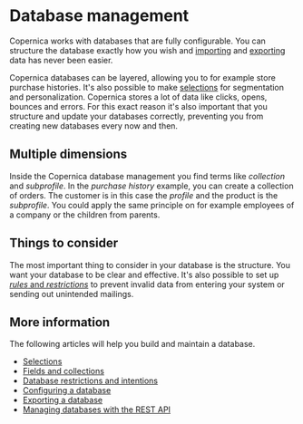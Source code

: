 # Database management


Copernica works with databases that are fully configurable. You can structure 
the database exactly how you wish and [importing](./database-import) and 
[exporting](database-export) data has never been easier.

Copernica databases can be layered, allowing you to for example store 
purchase histories. It's also possible to make [selections](./selections-introduction) 
for segmentation and personalization. Copernica stores a lot of data 
like clicks, opens, bounces and errors. For this exact reason it's also important that 
you structure and update your databases correctly, preventing you from creating new
databases every now and then. 


## Multiple dimensions

Inside the Copernica database management you find terms like *collection* 
and *subprofile*. In the *purchase history* example, you can create a 
collection of orders. The customer is in this case the *profile* and the 
product is the *subprofile*. You could apply the same principle on for example
employees of a company or the children from parents.


## Things to consider

The most important thing to consider in your database is the structure. 
You want your database to be clear and effective. It's also possible to 
set up [*rules* and *restrictions*](database-restrictions-and-capabilities) to prevent invalid data from entering your 
system or sending out unintended mailings.

## More information 

The following articles will help you build and maintain a database.

* [Selections](./selections-introduction)
* [Fields and collections](database-fields-and-collections)
* [Database restrictions and intentions](database-restrictions-and-capabilities)
* [Configuring a database](./quick-database-guide)
* [Exporting a database](./database-export)
* [Managing databases with the REST API](./rest-api)

